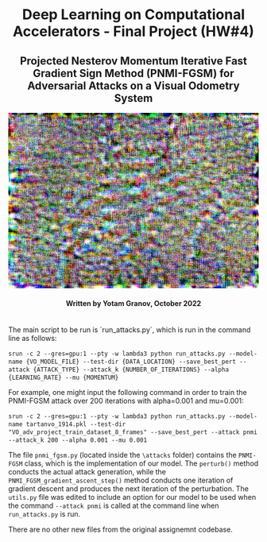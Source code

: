 <h1 align="center">
  Deep Learning on Computational Accelerators - Final Project (HW#4)
</h1>
<h2 align="center">
  Projected Nesterov Momentum Iterative Fast Gradient Sign Method (PNMI-FGSM) for Adversarial Attacks on a Visual Odometry System
</h2>
<p align="center">
  <img src="https://github.com/Yomaster10/Deep-Learning-HW-4/blob/master/custom_attack.png">
</p>
<h4 align="center">
  Written by Yotam Granov, October 2022
</h4>

<br />
The main script to be run is `run_attacks.py`, which is run in the command line as follows:

```
srun -c 2 --gres=gpu:1 --pty -w lambda3 python run_attacks.py --model-name {VO_MODEL_FILE} --test-dir {DATA_LOCATION} --save_best_pert --attack {ATTACK_TYPE} --attack_k {NUMBER_OF_ITERATIONS} --alpha {LEARNING_RATE} --mu {MOMENTUM}
```
For example, one might input the following command in order to train the PNMI-FGSM attack over 200 iterations with alpha=0.001 and mu=0.001:
```
srun -c 2 --gres=gpu:1 --pty -w lambda3 python run_attacks.py --model-name tartanvo_1914.pkl --test-dir "VO_adv_project_train_dataset_8_frames" --save_best_pert --attack pnmi --attack_k 200 --alpha 0.001 --mu 0.001
```

The file `pnmi_fgsm.py` (located inside the `\attacks` folder) contains the `PNMI-FGSM` class, which is the implementation of our model. The `perturb()` method conducts the actual attack generation, while the `PNMI_FGSM_gradient_ascent_step()` method conducts one iteration of gradient descent and produces the next iteration of the perturbation. The `utils.py` file was edited to include an option for our model to be used when the command `--attack pnmi` is called at the command line when `run_attacks.py` is run.

There are no other new files from the original assignemnt codebase.
